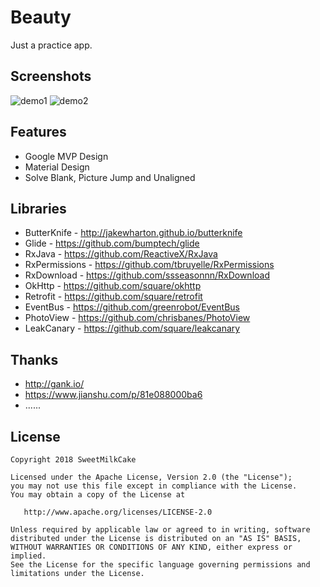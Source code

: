 # Beauty
Just a practice app.

## Screenshots
![demo1](http://p8c5npmn9.bkt.clouddn.com/demo1.gif)
![demo2](http://p8c5npmn9.bkt.clouddn.com/demo2.gif)


## Features
* Google MVP Design
* Material Design
* Solve Blank, Picture Jump and Unaligned

## Libraries
* ButterKnife - http://jakewharton.github.io/butterknife
* Glide - https://github.com/bumptech/glide
* RxJava - https://github.com/ReactiveX/RxJava
* RxPermissions - https://github.com/tbruyelle/RxPermissions
* RxDownload - https://github.com/ssseasonnn/RxDownload
* OkHttp - https://github.com/square/okhttp
* Retrofit - https://github.com/square/retrofit
* EventBus - https://github.com/greenrobot/EventBus
* PhotoView - https://github.com/chrisbanes/PhotoView
* LeakCanary - https://github.com/square/leakcanary

## Thanks
* http://gank.io/
* https://www.jianshu.com/p/81e088000ba6
* ......

## License
    Copyright 2018 SweetMilkCake

    Licensed under the Apache License, Version 2.0 (the "License");
    you may not use this file except in compliance with the License.
    You may obtain a copy of the License at

       http://www.apache.org/licenses/LICENSE-2.0

    Unless required by applicable law or agreed to in writing, software
    distributed under the License is distributed on an "AS IS" BASIS,
    WITHOUT WARRANTIES OR CONDITIONS OF ANY KIND, either express or implied.
    See the License for the specific language governing permissions and
    limitations under the License.
